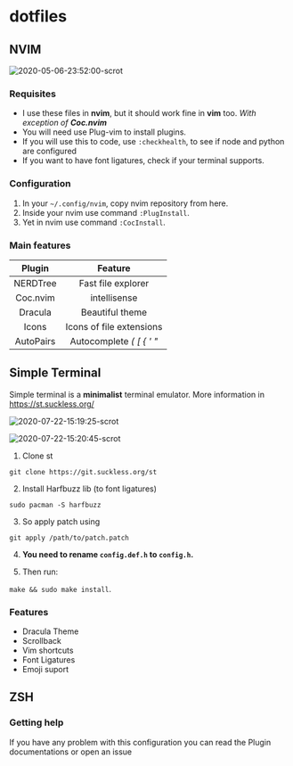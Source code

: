 # dotfiles

## NVIM

![2020-05-06-23:52:00-scrot](https://user-images.githubusercontent.com/53794049/81249339-ba620680-8ff4-11ea-9422-f5d8efdddc51.png)

### Requisites

- I use these files in **nvim**, but it should work fine in **vim** too. _With exception of **Coc.nvim**_
- You will need use Plug-vim to install plugins.
- If you will use this to code, use ```:checkhealth```, to see if node and python are configured
- If you want to have font ligatures, check if your terminal supports.

### Configuration

1. In your ``` ~/.config/nvim ```, copy nvim repository from here.
2. Inside your nvim use command ``` :PlugInstall ```.
3. Yet in nvim use command ```:CocInstall```.

### Main features

|   Plugin  |          Feature         |
|:---------:|:------------------------:|
|  NERDTree |    Fast file explorer    |
|  Coc.nvim |       intellisense       |
|  Dracula  |      Beautiful theme     |
|   Icons   | Icons of file extensions |
| AutoPairs | Autocomplete _( [ { ' "_ |

## Simple Terminal

Simple terminal is a **minimalist** terminal emulator. More information in https://st.suckless.org/

![2020-07-22-15:19:25-scrot](https://user-images.githubusercontent.com/53794049/88213491-3270bd80-cc2f-11ea-9ae9-6a8d486a31fa.png)

![2020-07-22-15:20:45-scrot](https://user-images.githubusercontent.com/53794049/88213744-854a7500-cc2f-11ea-96c3-78a1366c3c0a.png)

1. Clone st

```git clone https://git.suckless.org/st```

2. Install Harfbuzz lib (to font ligatures)

```sudo pacman -S harfbuzz```

3. So apply patch using

```git apply /path/to/patch.patch```

4. **You need to rename ```config.def.h``` to ```config.h```.**

5. Then run: 

```make && sudo make install```.

### Features
- Dracula Theme
- Scrollback
- Vim shortcuts
- Font Ligatures
- Emoji suport

## ZSH

### Getting help

If you have any problem with this configuration you can read the Plugin documentations or open an issue
